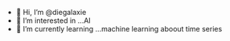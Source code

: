 - 👋 Hi, I’m @diegalaxie
- 👀 I’m interested in ...AI
- 🌱 I’m currently learning ...machine learning aboout time series


<!---
diegalaxie/diegalaxie is a ✨ special ✨ repository because its `README.md` (this file) appears on your GitHub profile.
You can click the Preview link to take a look at your changes.
--->
